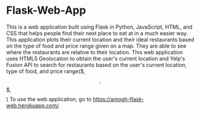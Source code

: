 # Flask-Web-App
This is a web application built using Flask in Python, JavaScript, HTML, and CSS
that helps people find their next place to eat at in a much easier way. This application plots
their current location and their ideal restaurants based on the type of food and price range
given on a map. They are able to see where the restaurants are relative to their location. 
This web application uses HTML5 Geolocation to obtain the user's current location and Yelp's Fusion API
to search for restaurants based on the user's current location, type of food, and price range($, $$, $$$, $$$$)
To use the web application, go to https://amogh-flask-web.herokuapp.com/.
